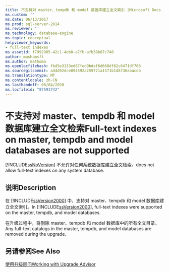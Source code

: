 ```yaml
---
title: 不支持对 master、tempdb 和 model 数据库建立全文索引 |Microsoft Docs
ms.custom: ''
ms.date: 06/13/2017
ms.prod: sql-server-2014
ms.reviewer: ''
ms.technology: database-engine
ms.topic: conceptual
helpviewer_keywords:
- full-text indexes
ms.assetid: f7992965-42c1-4eb8-a7fb-afb38b67c740
author: mashamsft
ms.author: mathoma
ms.openlocfilehash: fbd5e3133ed87fed9bdaf6d668df62c6471df766
ms.sourcegitcommit: ad4d92dce894592a259721a1571b1d8736abacdb
ms.translationtype: MT
ms.contentlocale: zh-CN
ms.lasthandoff: 08/04/2020
ms.locfileid: "87591742"
---
```

# <a name="full-text-indexes-on-master-tempdb-and-model-databases-are-not-supported"></a><span data-ttu-id="ea0a5-102">不支持对 master、tempdb 和 model 数据库建立全文检索</span><span class="sxs-lookup"><span data-stu-id="ea0a5-102">Full-text indexes on master, tempdb and model databases are not supported</span></span>
  [!INCLUDE[ssNoVersion](../../includes/ssnoversion-md.md)] <span data-ttu-id="ea0a5-103">不允许对任何系统数据库建立全文检索。</span><span class="sxs-lookup"><span data-stu-id="ea0a5-103">does not allow full-text indexes on any system database.</span></span>  
  
## <a name="description"></a><span data-ttu-id="ea0a5-104">说明</span><span class="sxs-lookup"><span data-stu-id="ea0a5-104">Description</span></span>  
 <span data-ttu-id="ea0a5-105">在 [!INCLUDE[ssVersion2000](../../includes/ssversion2000-md.md)] 中，支持对 master、tempdb 和 model 数据库建立全文索引。</span><span class="sxs-lookup"><span data-stu-id="ea0a5-105">In [!INCLUDE[ssVersion2000](../../includes/ssversion2000-md.md)], full-text indexes were supported on the master, tempdb, and model databases.</span></span>  
  
 <span data-ttu-id="ea0a5-106">在升级过程中，将删除 master、tempdb 和 model 数据库中的所有全文目录。</span><span class="sxs-lookup"><span data-stu-id="ea0a5-106">Any full-text catalogs in the master, tempdb, and model databases are removed during the upgrade.</span></span>  
  
## <a name="see-also"></a><span data-ttu-id="ea0a5-107">另请参阅</span><span class="sxs-lookup"><span data-stu-id="ea0a5-107">See Also</span></span>  
 [<span data-ttu-id="ea0a5-108">使用升级顾问</span><span class="sxs-lookup"><span data-stu-id="ea0a5-108">Working with Upgrade Advisor</span></span>](../../../2014/sql-server/install/working-with-upgrade-advisor.md)  
  
  
